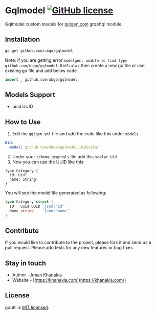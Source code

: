 # Gqlmodel  [![GitHub license](https://img.shields.io/badge/license-MIT-blue.svg)](https://github.com/knesklab/util/blob/master/LICENSE)

Gqlmodel custom models for [gqlgen.com](http://gqlgen.com) grqphql module.

## Installation
```sh
go get github.com/ubgo/gqlmodel
```
Note: If you are getting error `modelgen: unable to find type github.com/ubgo/gqlmodel.UidScalar`
then create a new go file or use existing go file and add below code
```go
import _ github.com/ubgo/gqlmodel
```

## Models Support
* uuid.UUID

## How to Use
1. Edit the `gqlgen.yml` file and add the code like this under `models`
```yml
Uid:
  model: github.com/ubgo/gqlmodel.UidScalar
```

2. Under your `schema.graphqls` file add this `scalar Uid`
3. Now you can use the UUID like this:
```gql
type Category {
  id: Uid!
  name: String!
}
```

You will see the model file generated as following:
```go
type Category struct {
  ID   uuid.UUID `json:"id"`
  Name string    `json:"name"`
}
```


## Contribute

If you would like to contribute to the project, please fork it and send us a pull request.  Please add tests
for any new features or bug fixes.

## Stay in touch

* Author - [Aman Khanakia](https://twitter.com/mrkhanakia)
* Website - [https://khanakia.com](https://khanakia.com/)

## License

goutil is [MIT licensed](LICENSE).

